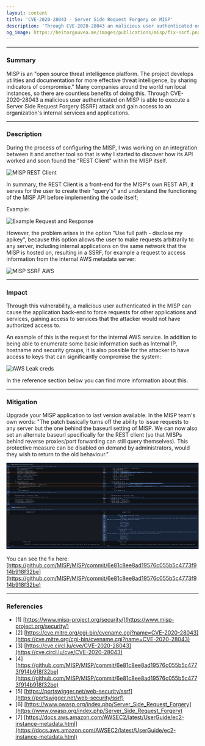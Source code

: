 ```yaml
---
layout: content
title: 'CVE-2020-28043 - Server Side Request Forgery on MISP' 
description: 'Through CVE-2020-28043 an malicious user authenticated on MISP is able to execute a Server Side Request Forgery (SSRF) attack and gain access to an organizations internal services and applications.'
og_image: https://heitorgouvea.me/images/publications/misp/fix-ssrf.png
---
```


---

### Summary

MISP is an "open source threat intelligence platform. The project develops utilities and documentation for more effective threat intelligence, by sharing indicators of compromise." Many companies around the world run local instances, so there are countless benefits of doing this. Through CVE-2020-28043 a malicious user authenticated on MISP is able to execute a Server Side Request Forgery (SSRF) attack and gain access to an organization's internal services and applications.

---

### Description

During the process of configuring the MISP, I was working on an integration between it and another tool so that is why I started to discover how its API worked and soon found the "REST Client" within the MISP itself.

![MISP REST Client](/images/publications/misp/rest-client.png)

In summary, the REST Client is a front-end for the MISP's own REST API, it serves for the user to create their "query's" and understand the functioning of the MISP API before implementing the code itself;

Example:

![Example Request and Response](/images/publications/misp/example-request-response.png)

However, the problem arises in the option "Use full path - disclose my apikey", because this option allows the user to make requests arbitrarily to any server, including internal applications on the same network that the MISP is hosted on, resulting in a SSRF, for example a request to access information from the internal AWS metadata server:

![MISP SSRF AWS](/images/publications/misp/ssrf-aws.png)

---

### Impact

Through this vulnerability, a malicious user authenticated in the MISP can cause the application back-end to force requests for other applications and services, gaining access to services that the attacker would not have authorized access to.

An example of this is the request for the internal AWS service. In addition to being able to enumerate some basic information such as Internal IP, hostname and security groups, it is also possible for the attacker to have access to keys that can significantly compromise the system:

![AWS Leak creds](/images/publications/misp/ssrf-leak-creds-aws.png)

In the reference section below you can find more information about this.

---

### Mitigation

Upgrade your MISP application to last version available. In the MISP team's own words: "The patch basically turns off the ability to issue requests to any server but the one behind the baseurl setting of MISP. We can now also set an alternate baseurl specifically for the REST client (so that MISPs behind reverse proxies/port forwarding can still query themselves). This protective measure can be disabled on demand by administrators, would they wish to return to the old behaviour."

![Fix commit](/images/publications/misp/fix-ssrf.png)

You can see the fix here: [https://github.com/MISP/MISP/commit/6e81c8ee8ad19576c055b5c4773f914b918f32be](https://github.com/MISP/MISP/commit/6e81c8ee8ad19576c055b5c4773f914b918f32be)

---

### Referencies

- [1] [https://www.misp-project.org/security/](https://www.misp-project.org/security/)
- [2] [https://cve.mitre.org/cgi-bin/cvename.cgi?name=CVE-2020-28043](https://cve.mitre.org/cgi-bin/cvename.cgi?name=CVE-2020-28043)
- [3] [https://cve.circl.lu/cve/CVE-2020-28043](https://cve.circl.lu/cve/CVE-2020-28043)
- [4] [https://github.com/MISP/MISP/commit/6e81c8ee8ad19576c055b5c4773f914b918f32be](https://github.com/MISP/MISP/commit/6e81c8ee8ad19576c055b5c4773f914b918f32be)
- [5] [https://portswigger.net/web-security/ssrf](https://portswigger.net/web-security/ssrf)
- [6] [https://www.owasp.org/index.php/Server_Side_Request_Forgery](https://www.owasp.org/index.php/Server_Side_Request_Forgery)
- [7] [https://docs.aws.amazon.com/AWSEC2/latest/UserGuide/ec2-instance-metadata.html](https://docs.aws.amazon.com/AWSEC2/latest/UserGuide/ec2-instance-metadata.html)